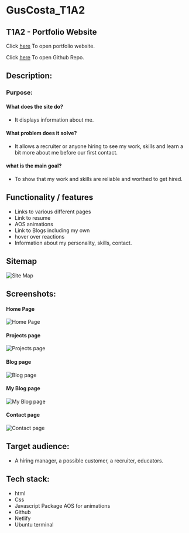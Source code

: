 # GusCosta_T1A2

## T1A2 - Portfolio Website

Click [here](https://guscostat1a2.netlify.app/) To open portfolio website.

Click [here](https://github.com/Guscosta88/GusCosta_T1A2) To open Github Repo.


## **Description:**

### **Purpose:**

#### **What does the site do?**
- It displays information about me.

#### **What problem does it solve?**
- It allows a recruiter or anyone hiring to see my work, skills and learn a bit more about me before our first contact.

#### **what is the main goal?**
- To show that my work and skills are reliable and worthed to get hired.

## **Functionality / features**
- Links to various different pages
- Link to resume
- AOS animations
- Link to Blogs including my own
- hover over reactions
- Information about my personality, skills, contact.


## **Sitemap**
![Site Map](./images/T1A2Sitemap.png)

## **Screenshots:**

#### **Home Page**
![Home Page](./images/home.jpg)

#### **Projects page**
![Projects page](./images/projects.jpg)

#### **Blog page**
![Blog page](./images/blog.jpg)

#### **My Blog page**
![My Blog page](./images/myblog.jpg)

#### **Contact page**
![Contact page](./images/contact.jpg)

## **Target audience:**

- A hiring manager, a possible customer, a recruiter, educators.


## **Tech stack:**

- html 
- Css 
- Javascript Package AOS for animations 
- Github 
- Netlify 
- Ubuntu terminal 